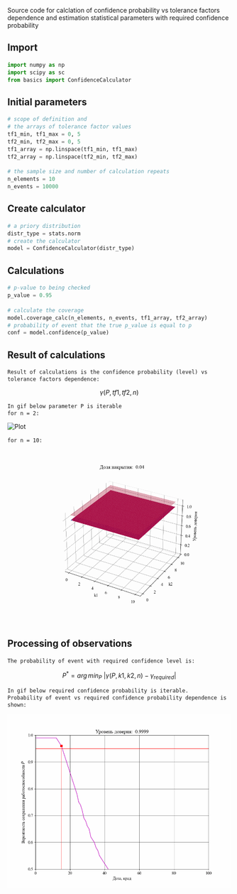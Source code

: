 Source code for calclation of confidence probability vs tolerance factors dependence and estimation statistical parameters with required confidence probability

## Import
```python
import numpy as np
import scipy as sc
from basics import ConfidenceCalculator
```
## Initial parameters
```python
# scope of definition and
# the arrays of tolerance factor values
tf1_min, tf1_max = 0, 5
tf2_min, tf2_max = 0, 5
tf1_array = np.linspace(tf1_min, tf1_max)
tf2_array = np.linspace(tf2_min, tf2_max)

# the sample size and number of calculation repeats
n_elements = 10
n_events = 10000
```

## Create calculator
```python
# a priory distribution
distr_type = stats.norm
# create the calculator
model = ConfidenceCalculator(distr_type)
```

## Calculations
```python
# p-value to being checked
p_value = 0.95

# calculate the coverage
model.coverage_calc(n_elements, n_events, tf1_array, tf2_array)
# probability of event that the true p_value is equal to p
conf = model.confidence(p_value)
```

## Result of calculations
```text
Result of calculations is the confidence probability (level) vs tolerance factors dependence:
```
```math
\gamma(P, tf1, tf2, n)
```
```text
In gif below parameter P is iterable
for n = 2:
```
![Plot](https://github.com/danisgrpv/tolerance-intervals/blob/master/plots/plot-2.gif)

```text
for n = 10:
```
![Plot](https://github.com/danisgrpv/tolerance-intervals/blob/master/plots/plot-1.gif)


## Processing of observations
```text
The probability of event with required confidence level is:
```
```math
P^* = {arg\,min}_P \ |\gamma(P, k1, k2, n) - \gamma_{required}|
```

```text
In gif below required confidence probability is iterable.
Probability of event vs required confidence probability dependence is shown:
```
![Plot](https://github.com/danisgrpv/tolerance-intervals/blob/master/plots/survival.gif)
